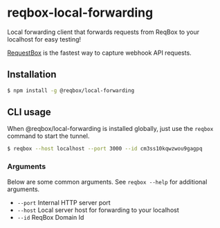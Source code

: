 # reqbox-local-forwarding
Local forwarding client that forwards requests from ReqBox to your localhost for easy testing!

[RequestBox](http://reqbox.dev/ "RequestBox") is the fastest way to capture webhook API requests.

## Installation
```bash
$ npm install -g @reqbox/local-forwarding
```

## CLI usage
When @reqbox/local-forwarding is installed globally, just use the `reqbox` command to start the tunnel.
```bash
$ reqbox --host localhost --port 3000 --id cm3ss10kqwzwou9gagpq
```

### Arguments
Below are some common arguments. See `reqbox --help` for additional arguments.
- `--port` Internal HTTP server port
- `--host` Local server host for forwarding to your localhost
- `--id` ReqBox Domain Id
